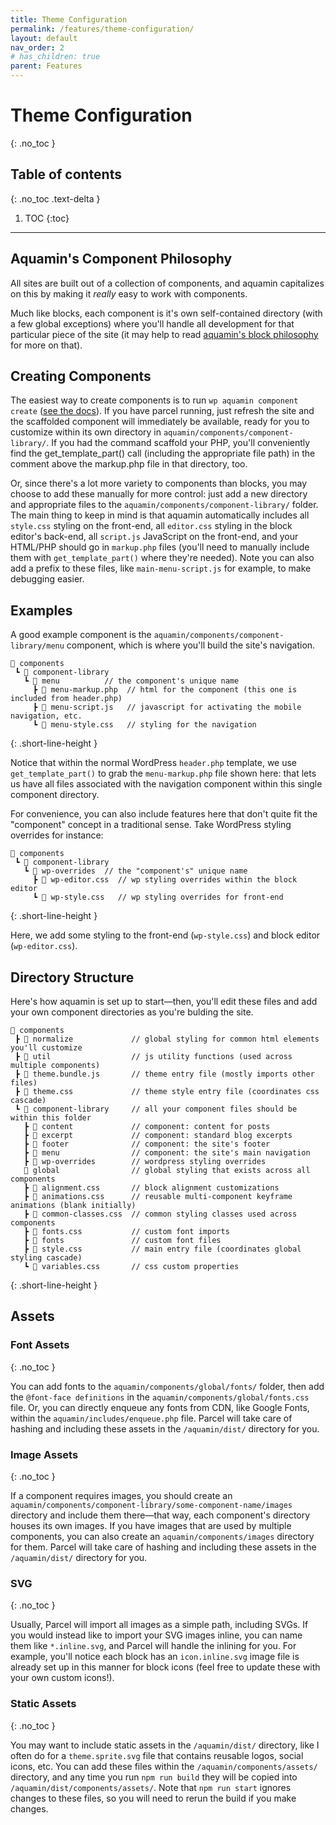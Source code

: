 ```yaml
---
title: Theme Configuration
permalink: /features/theme-configuration/
layout: default
nav_order: 2
# has_children: true
parent: Features
---
```


# Theme Configuration
{: .no_toc }

## Table of contents
{: .no_toc .text-delta }

1. TOC
{:toc}

---

## Aquamin's Component Philosophy
All sites are built out of a collection of components, and aquamin capitalizes on this by making it _really_ easy to work with components.

Much like blocks, each component is it's own self-contained directory (with a few global exceptions) where you'll handle all development for that particular piece of the site (it may help to read [aquamin's block philosophy](/aquamin/features/block-configuration/#aquamins-block-philosophy) for more on that).

## Creating Components

The easiest way to create components is to run `wp aquamin component create` ([see the docs](/aquamin/features/wp-cli/#wp-aquamin-create-component)). If you have parcel running, just refresh the site and the scaffolded component will immediately be available, ready for you to customize within its own directory in `aquamin/components/component-library/`. If you had the command scaffold your PHP, you'll conveniently find the get_template_part() call (including the appropriate file path) in the comment above the markup.php file in that directory, too.

Or, since there's a lot more variety to components than blocks, you may choose to add these manually for more control: just add a new directory and appropriate files to the `aquamin/components/component-library/` folder. The main thing to keep in mind is that aquamin automatically includes all `style.css` styling on the front-end, all `editor.css` styling in the block editor's back-end, all `script.js` JavaScript on the front-end, and your HTML/PHP should go in `markup.php` files (you'll need to manually include them with `get_template_part()` where they're needed). Note you can also add a prefix to these files, like `main-menu-script.js` for example, to make debugging easier.

## Examples

A good example component is the `aquamin/components/component-library/menu` component, which is where you'll build the site's navigation.

```
📂 components
 ┗ 📂 component-library
   ┗ 📂 menu          // the component's unique name
     ┣ 📄 menu-markup.php  // html for the component (this one is included from header.php) 
     ┣ 📄 menu-script.js   // javascript for activating the mobile navigation, etc.
     ┗ 📄 menu-style.css   // styling for the navigation
```
{: .short-line-height }

Notice that within the normal WordPress `header.php` template, we use `get_template_part()` to grab the `menu-markup.php` file shown here: that lets us have all files associated with the navigation component within this single component directory.

For convenience, you can also include features here that don't quite fit the "component" concept in a traditional sense. Take WordPress styling overrides for instance:

```
📂 components
 ┗ 📂 component-library
   ┗ 📂 wp-overrides  // the "component's" unique name
     ┣ 📄 wp-editor.css  // wp styling overrides within the block editor
     ┗ 📄 wp-style.css   // wp styling overrides for front-end
```
{: .short-line-height }

Here, we add some styling to the front-end (`wp-style.css`) and block editor (`wp-editor.css`).

## Directory Structure

Here's how aquamin is set up to start—then, you'll edit these files and add your own component directories as you're bulding the site.

```
📂 components
 ┣ 📂 normalize             // global styling for common html elements you'll customize
 ┣ 📂 util                  // js utility functions (used across multiple components)
 ┣ 📄 theme.bundle.js       // theme entry file (mostly imports other files)
 ┣ 📄 theme.css             // theme style entry file (coordinates css cascade)
 ┗ 📂 component-library     // all your component files should be within this folder
   ┣ 📂 content             // component: content for posts
   ┣ 📂 excerpt             // component: standard blog excerpts
   ┣ 📂 footer              // component: the site's footer
   ┣ 📂 menu                // component: the site's main navigation
   ┣ 📂 wp-overrides        // wordpress styling overrides
   📂 global                // global styling that exists across all components
   ┣ 📄 alignment.css       // block alignment customizations
   ┣ 📄 animations.css      // reusable multi-component keyframe animations (blank initially)
   ┣ 📄 common-classes.css  // common styling classes used across components
   ┣ 📄 fonts.css           // custom font imports
   ┣ 📂 fonts               // custom font files
   ┣ 📄 style.css           // main entry file (coordinates global styling cascade)
   ┗ 📄 variables.css       // css custom properties
```
{: .short-line-height }

## Assets

### Font Assets
{: .no_toc }

You can add fonts to the `aquamin/components/global/fonts/` folder, then add the `@font-face definitions` in the `aquamin/components/global/fonts.css` file. Or, you can directly enqueue any fonts from CDN, like Google Fonts, within the `aquamin/includes/enqueue.php` file. Parcel will take care of hashing and including these assets in the `/aquamin/dist/` directory for you.

### Image Assets
{: .no_toc }

If a component requires images, you should create an `aquamin/components/component-library/some-component-name/images` directory and include them there—that way, each component's directory houses its own images. If you have images that are used by multiple components, you can also create an `aquamin/components/images` directory for them. Parcel will take care of hashing and including these assets in the `/aquamin/dist/` directory for you.

### SVG
{: .no_toc }

Usually, Parcel will import all images as a simple path, including SVGs. If you would instead like to import your SVG images inline, you can name them like `*.inline.svg`, and Parcel will handle the inlining for you. For example, you'll notice each block has an `icon.inline.svg` image file is already set up in this manner for block icons (feel free to update these with your own custom icons!).

### Static Assets
{: .no_toc }

You may want to include static assets in the `/aquamin/dist/` directory, like I often do for a `theme.sprite.svg` file that contains reusable logos, social icons, etc. You can add these files within the `/aquamin/components/assets/` directory, and any time you run `npm run build` they will be copied into `/aquamin/dist/components/assets/`. Note that `npm run start` ignores changes to these files, so you will need to rerun the build if you make changes.